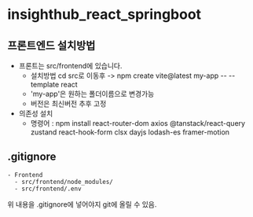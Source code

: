 # insighthub_react_springboot

## 프론트엔드 설치방법
- 프론트는 src/frontend에 있습니다.
  - 설치방법 cd src로 이동후 -> npm create vite@latest my-app -- --template react
  - 'my-app'은 원하는 폴더이름으로 변경가능
  - 버전은 최신버전 추후 고정
- 의존성 설치
  - 명령어 : npm install react-router-dom axios @tanstack/react-query zustand react-hook-form clsx dayjs lodash-es framer-motion


## .gitignore
```
- Frontend
  - src/frontend/node_modules/
  - src/frontend/.env
```
위 내용을 .gitignore에 넣어야지 git에 올릴 수 있음.

